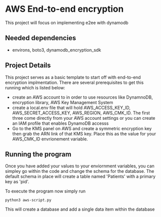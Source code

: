 # AWS End-to-end encryption

This project will focus on implementing e2ee with dynamodb

## Needed dependencies

- environs, boto3, dynamodb_encryption_sdk

## Project Details

This project serves as a basic template to start off with end-to-end encryption implmentation. There are several prerequisites to get this running which is listed below:

- create an AWS account to in order to use resources like DynamnoDB, encryption library, AWS Key Management System
- create a local.env file that will hold AWS_ACCESS_KEY_ID, AWS_SECRET_ACCESS_KEY, AWS_REGION, AWS_CMK_ID. The first three come directly from your AWS account settings or you can create an IAM profile that enables DynamoDB accesss
- Go to the KMS panel on AWS and create a symmetric encryption key then grab the ARN link of that KMS key. Place this as the value for your AWS_CMK_ID envrionement variable.

## Running the program

Once you have added your values to your enviornment variables, you can simpley go within the code and change the schema for the database. The default schema in place will create a table named 'Patients' with a primary key as 'pid'.

To execute the program now simply run

```
python3 aws-script.py
```

This will create a database and add a single data item within the database
